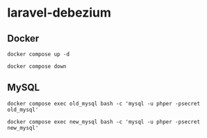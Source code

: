 # laravel-debezium

## Docker

```shell
docker compose up -d

docker compose down
```

## MySQL

```shell
docker compose exec old_mysql bash -c 'mysql -u phper -psecret old_mysql'

docker compose exec new_mysql bash -c 'mysql -u phper -psecret new_mysql'
```
